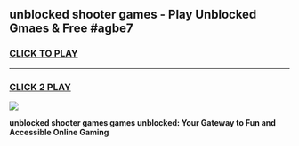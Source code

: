 
## unblocked shooter games - Play Unblocked Gmaes & Free #agbe7
<h3>
<a href="https://news.freeplayer.one?title=unblocked_shooter_games&ref=26F">CLICK TO PLAY</a></h3>
<hr>

<h3>
<a href="https://news.freeplayer.one?title=unblocked_shooter_games&ref=26F">CLICK 2 PLAY</a>
  
</h3>

<a href="https://news.freeplayer.one?title=unblocked_shooter_games&ref=26F/"><img src="https://clearcache.store/games.png"></a>


**unblocked shooter games games unblocked: Your Gateway to Fun and Accessible Online Gaming**

